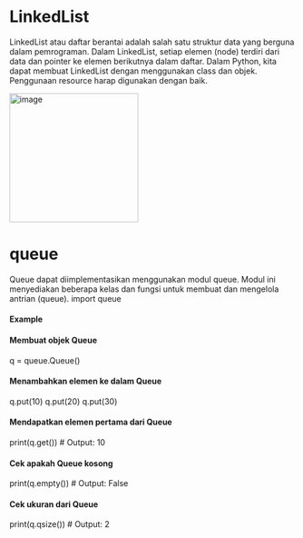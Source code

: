 # LinkedList
LinkedList atau daftar berantai adalah salah satu struktur data yang berguna dalam pemrograman. Dalam LinkedList, setiap elemen (node) terdiri dari data dan pointer ke elemen berikutnya dalam daftar. Dalam Python, kita dapat membuat LinkedList dengan menggunakan class dan objek.
Penggunaan resource harap digunakan dengan baik.

<img width="227" alt="image" src="https://user-images.githubusercontent.com/94363381/219299725-c28419d9-c416-41be-b63a-3f90cc82bdc5.png">

# queue
Queue dapat diimplementasikan menggunakan modul queue. Modul ini menyediakan beberapa kelas dan fungsi untuk membuat dan mengelola antrian (queue). 
import queue
#### Example
#### Membuat objek Queue
q = queue.Queue()

#### Menambahkan elemen ke dalam Queue
q.put(10)
q.put(20)
q.put(30)

#### Mendapatkan elemen pertama dari Queue
print(q.get())  # Output: 10

#### Cek apakah Queue kosong
print(q.empty())  # Output: False

#### Cek ukuran dari Queue
print(q.qsize())  # Output: 2
